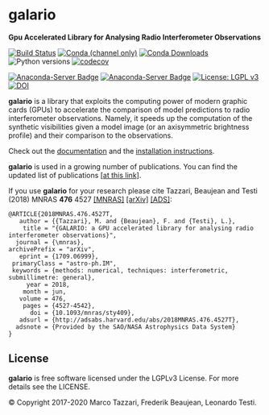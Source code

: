 galario
=======

**Gpu Accelerated Library for Analysing Radio Interferometer Observations**

[![Build Status](https://travis-ci.org/mtazzari/galario.svg?branch=master)](https://travis-ci.org/mtazzari/galario)
[![Conda (channel only)](https://img.shields.io/conda/vn/conda-forge/galario.svg)](https://anaconda.org/conda-forge/galario)
[![Conda Downloads](https://img.shields.io/conda/dn/conda-forge/galario.svg)](https://anaconda.org/conda-forge/galario)
![Python versions](https://img.shields.io/badge/python-2.7%20%7C%203.6%20%7C%203.7-%20%230078BC.svg)
[![codecov](https://codecov.io/gh/mtazzari/galario/branch/master/graph/badge.svg)](https://codecov.io/gh/mtazzari/galario)


[![Anaconda-Server Badge](https://anaconda.org/conda-forge/galario/badges/latest_release_date.svg)](https://anaconda.org/conda-forge/galario)
[![Anaconda-Server Badge](https://anaconda.org/conda-forge/galario/badges/platforms.svg)](https://anaconda.org/conda-forge/galario)
[![License: LGPL v3](https://img.shields.io/badge/License-LGPL%20v3-blue.svg)](https://www.gnu.org/licenses/lgpl-3.0)
[![DOI](https://zenodo.org/badge/82575704.svg)](https://zenodo.org/badge/latestdoi/82575704)

<!-- [![Release Number](https://img.shields.io/github/release/mtazzari/galario.svg)](https://github.com/mtazzari/galario/releases) -->

**galario** is a library that exploits the computing power of modern graphic cards (GPUs) to accelerate the comparison of model
predictions to radio interferometer observations. Namely, it speeds up the computation of the synthetic visibilities
given a model image (or an axisymmetric brightness profile) and their comparison to the observations.

Check out the [documentation](https://mtazzari.github.io/galario/) and the [installation instructions](https://mtazzari.github.io/galario/install.html).

**galario** is used in a growing number of publications. You can find the updated list of publications [[at this link]](https://ui.adsabs.harvard.edu/#search/q=citations(bibcode%3A2018MNRAS.476.4527T)%20&sort=date%20desc%2C%20bibcode%20desc&p_=0). 

If you use **galario** for your research please cite  Tazzari, Beaujean and Testi (2018) MNRAS **476** 4527 [[MNRAS]](https://doi.org/10.1093/mnras/sty409) [[arXiv]](https://arxiv.org/abs/1709.06999) [[ADS]](http://adsabs.harvard.edu/abs/2018MNRAS.476.4527T):
```
@ARTICLE{2018MNRAS.476.4527T,
   author = {{Tazzari}, M. and {Beaujean}, F. and {Testi}, L.},
    title = "{GALARIO: a GPU accelerated library for analysing radio interferometer observations}",
  journal = {\mnras},
archivePrefix = "arXiv",
   eprint = {1709.06999},
 primaryClass = "astro-ph.IM",
 keywords = {methods: numerical, techniques: interferometric, submillimetre: general},
     year = 2018,
    month = jun,
   volume = 476,
    pages = {4527-4542},
      doi = {10.1093/mnras/sty409},
   adsurl = {http://adsabs.harvard.edu/abs/2018MNRAS.476.4527T},
  adsnote = {Provided by the SAO/NASA Astrophysics Data System}
}
```


License
-------
**galario** is free software licensed under the LGPLv3 License. For more details see the LICENSE.

© Copyright 2017-2020 Marco Tazzari, Frederik Beaujean, Leonardo Testi.
